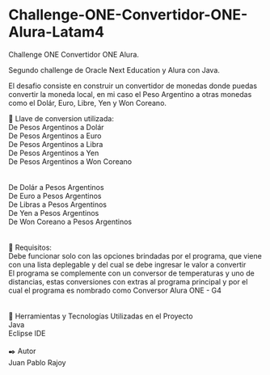 # Challenge-ONE-Convertidor-ONE-Alura-Latam4
Challenge ONE Convertidor ONE Alura.

Segundo challenge de Oracle Next Education y Alura con Java.

El desafio consiste en construir un convertidor de monedas donde puedas convertir la moneda local, en mi caso el Peso Argentino a otras monedas como el Dolár, Euro, Libre, Yen y Won Coreano.

🔐 Llave de conversion utilizada:<br>
De Pesos Argentinos a Dolár<br>
De Pesos Argentinos a Euro<br>
De Pesos Argentinos a Libra<br>
De Pesos Argentinos a Yen<br>
De Pesos Argentinos a Won Coreano<br>
<br><br>
De Dolár a Pesos Argentinos<br>
De Euro a Pesos Argentinos<br>
De Libras a Pesos Argentinos<br>
De Yen a Pesos Argentinos<br>
De Won Coreano a Pesos Argentinos<br>
<br>
<br>
📌 Requisitos:<br>
Debe funcionar solo con las opciones brindadas por el programa, que viene con una lista deplegable y del cual se debe ingresar le valor a convertir<br>
El programa se complemente con un conversor de temperaturas y uno de distancias, estas conversiones con extras al programa principal y por el cual el programa es nombrado como Conversor Alura ONE - G4<br>
<br><br>
🔧 Herramientas y Tecnologías Utilizadas en el Proyecto<br>
Java<br>
Eclipse IDE<br><br>
✒️ Autor<br>
Juan Pablo Rajoy
